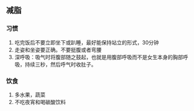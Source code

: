 ## 减脂

### 习惯

1. 吃完饭后不要立即坐下或趴睡，最好能保持站立的形式，30分钟
2. 走姿和坐姿要正确。不要挺腹或者弯腰
3. 深呼吸：吸气时将腹部随之鼓起，也就是用腹部呼吸而不是女生本身的胸部呼吸，持续三秒，然后呼气时收肚子。

### 饮食

1. 多水果，蔬菜
2. 不吃夜宵和喝碳酸饮料